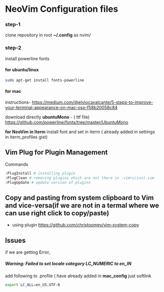 # NeoVim Configuration files

### step-1
clone repository in root **~/.config** as nvim/

### step-2 
install powerline fonts

#### for ubuntu/linux
```bash
sudo apt-get install fonts-powerline
```

#### for mac 

instructions- 
https://medium.com/@elviocavalcante/5-steps-to-improve-your-terminal-appearance-on-mac-osx-f58b20058c84

download directly **ubuntuMono** - ( ttf file)
https://github.com/powerline/fonts/tree/master/UbuntuMono

**for NeoVim in Iterm** 
install font and set in iterm ( already added in settings in iterm_profiles gist)


## Vim Plug for Plugin Management

Commands

```bash
:PlugInstall # installing plugin
:PlugClean # removing plugins which are not there in .vimrc/init.vim
:PlugUpdate # update version of plugins

```

## Copy and pasting from system clipboard to Vim and vice-versa(if we are not in a termal where we can use right click to copy/paste)
* using plugin https://github.com/christoomey/vim-system-copy

## Issues
if we are getting Error,
##### Warning: Failed to set locale category LC_NUMERIC to en_IN
add following to .profile ( have already added in **mac_config** just softlink
```bash
export LC_ALL=en_US.UTF-8
```

